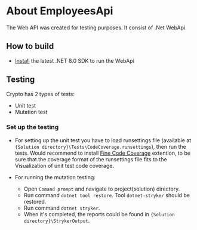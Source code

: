 # About EmployeesApi
The Web API was created for testing purposes. It consist of .Net WebApi.

## How to build
* [Install](https://dotnet.microsoft.com/en-us/download#/current) the latest .NET 8.0 SDK to run the WebApi

## Testing
Crypto has 2 types of tests:
* Unit test 
* Mutation test

### Set up the testing
* For setting up the unit test you have to load runsettings file (available at `{Solution directory}\Tests\CodeCoverage.runsettings`), then run the tests. Would recommend to install [Fine Code Coverage](https://marketplace.visualstudio.com/items?itemName=FortuneNgwenya.FineCodeCoverage2022) extention, to be sure that the coverage format of the runsettings file fits to the Visualization of unit test code coverage.

* For running the mutation testing:
  * Open `Comand prompt` and navigate to project(solution) directory.
  * Run command `dotnet tool restore`. Tool `dotnet-stryker` should be restored.
  * Run command `dotnet stryker`.
  * When it's completed, the reports could be found in `{Solution directory}\StrykerOutput`.
